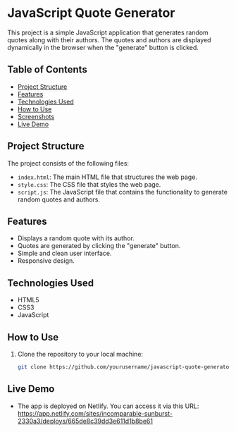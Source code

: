 # JavaScript Quote Generator

This project is a simple JavaScript application that generates random quotes along with their authors. The quotes and authors are displayed dynamically in the browser when the "generate" button is clicked.

## Table of Contents
- [Project Structure](#project-structure)
- [Features](#features)
- [Technologies Used](#technologies-used)
- [How to Use](#how-to-use)
- [Screenshots](#screenshots)
- [Live Demo](#live-demo)

## Project Structure

The project consists of the following files:
- `index.html`: The main HTML file that structures the web page.
- `style.css`: The CSS file that styles the web page.
- `script.js`: The JavaScript file that contains the functionality to generate random quotes and authors.

## Features

- Displays a random quote with its author.
- Quotes are generated by clicking the "generate" button.
- Simple and clean user interface.
- Responsive design.

## Technologies Used

- HTML5
- CSS3
- JavaScript

## How to Use

1. Clone the repository to your local machine:
   ```bash
   git clone https://github.com/yourusername/javascript-quote-generator.git

## Live Demo
- The app is deployed on Netlify. You can access it via this URL: https://app.netlify.com/sites/incomparable-sunburst-2330a3/deploys/665de8c39dd3e611d1b8be61